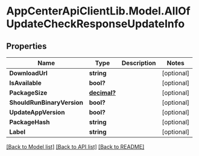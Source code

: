 # AppCenterApiClientLib.Model.AllOfUpdateCheckResponseUpdateInfo
## Properties

Name | Type | Description | Notes
------------ | ------------- | ------------- | -------------
**DownloadUrl** | **string** |  | [optional] 
**IsAvailable** | **bool?** |  | [optional] 
**PackageSize** | [**decimal?**](BigDecimal.md) |  | [optional] 
**ShouldRunBinaryVersion** | **bool?** |  | [optional] 
**UpdateAppVersion** | **bool?** |  | [optional] 
**PackageHash** | **string** |  | [optional] 
**Label** | **string** |  | [optional] 

[[Back to Model list]](../README.md#documentation-for-models) [[Back to API list]](../README.md#documentation-for-api-endpoints) [[Back to README]](../README.md)

